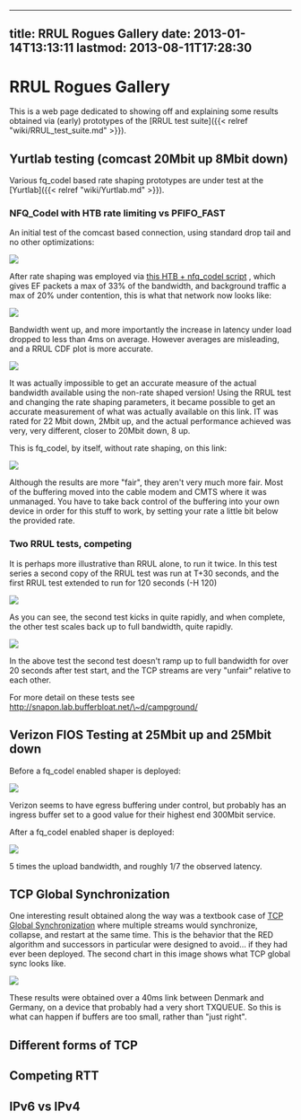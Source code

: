 
---
title: RRUL Rogues Gallery
date: 2013-01-14T13:13:11
lastmod: 2013-08-11T17:28:30
---
RRUL Rogues Gallery
===================

This is a web page dedicated to showing off and explaining some results
obtained via (early) prototypes of the [RRUL test suite]({{< relref "wiki/RRUL_test_suite.md" >}}).

Yurtlab testing (comcast 20Mbit up 8Mbit down)
----------------------------------------------

Various fq\_codel based rate shaping prototypes are under test at the
[Yurtlab]({{< relref "wiki/Yurtlab.md" >}}).

### NFQ\_Codel with HTB rate limiting vs PFIFO\_FAST

An initial test of the comcast based connection, using standard drop
tail and no other optimizations:

![](http://snapon.lab.bufferbloat.net/~d/campground/campground_pfifo_fast.svg)

After rate shaping was employed via [this HTB + nfq\_codel
script](http://snapon.lab.bufferbloat.net/~d/campground/lupin_qos.sh) ,
which gives EF packets a max of 33% of the bandwidth, and background
traffic a max of 20% under contention, this is what that network now
looks like:

![](http://snapon.lab.bufferbloat.net/~d/campground/campground_lupin_qos.svg)

Bandwidth went up, and more importantly the increase in latency under
load dropped to less than 4ms on average. However averages are
misleading, and a RRUL CDF plot is more accurate.

![](http://snapon.lab.bufferbloat.net/~d/campground/cdf1.svg)

It was actually impossible to get an accurate measure of the actual
bandwidth available using the non-rate shaped version! Using the RRUL
test and changing the rate shaping parameters, it became possible to get
an accurate measurement of what was actually available on this link. IT
was rated for 22 Mbit down, 2Mbit up, and the actual performance
achieved was very, very different, closer to 20Mbit down, 8 up.

This is fq\_codel, by itself, without rate shaping, on this link:

![](http://snapon.lab.bufferbloat.net/~d/campground/campground_fq_codel.svg)

Although the results are more "fair", they aren't very much more fair.
Most of the buffering moved into the cable modem and CMTS where it was
unmanaged. You have to take back control of the buffering into your own
device in order for this stuff to work, by setting your rate a little
bit below the provided rate.

### Two RRUL tests, competing

It is perhaps more illustrative than RRUL alone, to run it twice. In
this test series a second copy of the RRUL test was run at T+30 seconds,
and the first RRUL test extended to run for 120 seconds (-H 120)

![](http://snapon.lab.bufferbloat.net/~d/campground/campground_lupin_qos-competing-120.svg)

As you can see, the second test kicks in quite rapidly, and when
complete, the other test scales back up to full bandwidth, quite
rapidly.

![](http://snapon.lab.bufferbloat.net/~d/campground/campground_pfifo_fast-competing-120.svg)

In the above test the second test doesn't ramp up to full bandwidth for
over 20 seconds after test start, and the TCP streams are very "unfair"
relative to each other.

For more detail on these tests see
http://snapon.lab.bufferbloat.net/\~d/campground/

Verizon FIOS Testing at 25Mbit up and 25Mbit down
-------------------------------------------------

Before a fq\_codel enabled shaper is deployed:

![](http://snapon.lab.bufferbloat.net/~d/verizon/noshaper/ipv4-icei.svg)

Verizon seems to have egress buffering under control, but probably has
an ingress buffer set to a good value for their highest end 300Mbit
service.

After a fq\_codel enabled shaper is deployed:

![](http://snapon.lab.bufferbloat.net/~d/verizon/finalshaper/ipv4-icei.svg)

5 times the upload bandwidth, and roughly 1/7 the observed latency.

TCP Global Synchronization
--------------------------

One interesting result obtained along the way was a textbook case of
[TCP Global
Synchronization](http://en.wikipedia.org/wiki/TCP_global_synchronization)
where multiple streams would synchronize, collapse, and restart at the
same time. This is the behavior that the RED algorithm and successors in
particular were designed to avoid... if they had ever been deployed. The
second chart in this image shows what TCP global sync looks like.

![](http://huchra.bufferbloat.net/~d/denmark-germany-wired-2.png)

These results were obtained over a 40ms link between Denmark and
Germany, on a device that probably had a very short TXQUEUE. So this is
what can happen if buffers are too small, rather than "just right".

Different forms of TCP
----------------------

Competing RTT
-------------

IPv6 vs IPv4
------------
